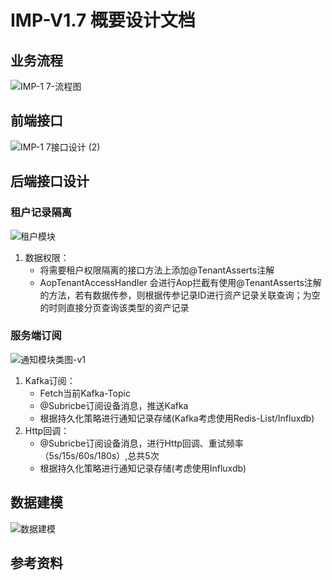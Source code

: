 # IMP-V1.7 概要设计文档
## 业务流程
![IMP-1 7-流程图](https://user-images.githubusercontent.com/18349925/187120272-26ebebc6-5362-44b0-8c44-14858a169ce7.png)
## 前端接口
![IMP-1 7接口设计 (2)](https://user-images.githubusercontent.com/18349925/187120279-494e7ed4-0f95-45d5-8dc0-78f04c91c50f.png)
## 后端接口设计
### 租户记录隔离
![租户模块](https://user-images.githubusercontent.com/18349925/187137676-1dc0944a-0a74-4191-9518-861fc8d730f0.png)
1. 数据权限：
    - 将需要租户权限隔离的接口方法上添加@TenantAsserts注解
    - AopTenantAccessHandler 会进行Aop拦截有使用@TenantAsserts注解的方法，若有数据传参，则根据传参记录ID进行资产记录关联查询；为空的时则直接分页查询该类型的资产记录
### 服务端订阅
![通知模块类图-v1](https://user-images.githubusercontent.com/18349925/187118434-8f24d0f1-d074-4800-83a5-5fd7dd7ea83d.png)
1. Kafka订阅：
    - Fetch当前Kafka-Topic
    - @Subricbe订阅设备消息，推送Kafka
    - 根据持久化策略进行通知记录存储(Kafka考虑使用Redis-List/Influxdb)
2. Http回调：
    - @Subricbe订阅设备消息，进行Http回调、重试频率（5s/15s/60s/180s）,总共5次
    - 根据持久化策略进行通知记录存储(考虑使用Influxdb)
## 数据建模
![数据建模](https://user-images.githubusercontent.com/18349925/187113929-5ced6d44-e29e-4206-86e6-080eee49133d.png)

## 参考资料

